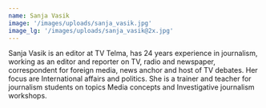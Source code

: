 ```yaml
---
name: Sanja Vasik
image: '/images/uploads/sanja_vasik.jpg'
image_lg: '/images/uploads/sanja_vasik@2x.jpg'
---
```


Sanja Vasik is an editor at TV Telma, has 24 years experience in journalism, working as an editor and reporter on TV, radio and newspaper, correspondent for foreign media, news anchor and host of TV debates. Her focus are International affairs and politics. She is a trainer and teacher for journalism students on topics Media concepts and Investigative journalism workshops.
